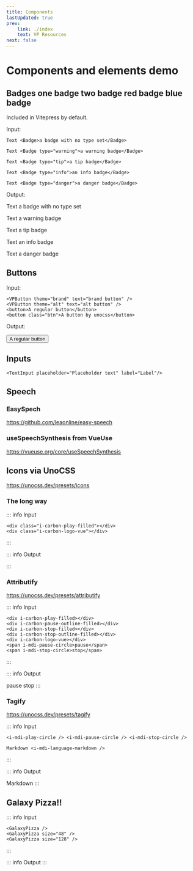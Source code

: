 ```yaml
---
title: Components
lastUpdated: true
prev:
    link: ./index
    text: VP Resources
next: false
---
```


# Components and elements <Badge>demo</Badge>

## Badges <Badge type="warning">one badge</Badge> <Badge>two badge</Badge> <Badge type="danger">red badge</Badge> <Badge type="info">blue badge</Badge>

Included in Vitepress by default.

Input:
```vue-html
Text <Badge>a badge with no type set</Badge>

Text <Badge type="warning">a warning badge</Badge>

Text <Badge type="tip">a tip badge</Badge>

Text <Badge type="info">an info badge</Badge>

Text <Badge type="danger">a danger badge</Badge>

```

Output:

Text <Badge>a badge with no type set</Badge>

Text <Badge type="warning">a warning badge</Badge>

Text <Badge type="tip">a tip badge</Badge>

Text <Badge type="info">an info badge</Badge>

Text <Badge type="danger">a danger badge</Badge>

## Buttons

Input:
```vue template
<VPButton theme="brand" text="brand button" />
<VPButton theme="alt" text="alt button" />
<button>A regular button</button>
<button class="btn">A button by unocss</button>
```

Output:

<VPButton theme="brand" text="brand button" />
<VPButton theme="alt" text="alt button" />

<button>A regular button</button>

## Inputs

```vue-html
<TextInput placeholder="Placeholder text" label="Label"/>
```

<TextInput placeholder="Placeholder text" label="Label"/>

## Speech

### EasySpech

https://github.com/leaonline/easy-speech

<SpeechEasy/>

### useSpeechSynthesis from VueUse

https://vueuse.org/core/useSpeechSynthesis

<UseSpeech />

## Icons via UnoCSS

https://unocss.dev/presets/icons

### The long way

::: info Input
```vue-html
<div class="i-carbon-play-filled"></div>
<div class="i-carbon-logo-vue"></div>
```
:::

::: info Output
<div class="i-carbon-play-filled"></div>
<div class="i-carbon-logo-vue"></div>
:::

### Attributify

https://unocss.dev/presets/attributify

::: info Input

```vue-html
<div i-carbon-play-filled></div>
<div i-carbon-pause-outline-filled></div>
<div i-carbon-stop-filled></div>
<div i-carbon-stop-outline-filled></div>
<div i-carbon-logo-vue></div>
<span i-mdi-pause-circle>pause</span>
<span i-mdi-stop-circle>stop</span>
```
:::

::: info Output
<div i-carbon-play-filled></div>
<div i-carbon-pause-outline-filled></div>
<div i-carbon-stop-filled></div>
<div i-carbon-stop-outline-filled></div>
<div i-carbon-logo-vue></div>
<span i-mdi-pause-circle>pause</span>
<span i-mdi-stop-circle>stop</span>
:::

### Tagify

https://unocss.dev/presets/tagify

::: info Input
```vue-html vue
<i-mdi-play-circle /> <i-mdi-pause-circle /> <i-mdi-stop-circle />

Markdown <i-mdi-language-markdown />
```
:::

::: info Output
<i-mdi-play-circle /> <i-mdi-pause-circle /> <i-mdi-stop-circle />

Markdown <i-mdi-language-markdown />
:::


<div i-devicon-vitejs></div>
<div i-devicon-archlinux></div>
<div i-devicon-react></div>
<div i-devicon-npm></div>
<div i-devicon-vscode></div>
<div i-devicon-vuejs></div>
<div i-catppuccin-vue></div>

## Galaxy Pizza!!

::: info Input
```vue-html vue
<GalaxyPizza />
<GalaxyPizza size="48" />
<GalaxyPizza size="128" />
```
:::

::: info Output
<GalaxyPizza />
<GalaxyPizza size="48" />
<GalaxyPizza size="128" />
:::
